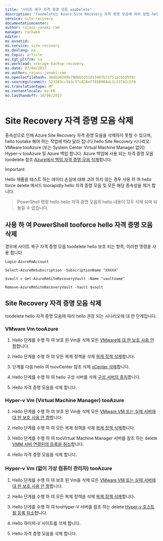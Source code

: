 ```yaml
---
title: "사이트 복구 자격 증명 모음 aaaDelete"
description: "Toodelete는 Azure Site Recovery 자격 증명 모음에 따라 방법 hello Site Recovery 시나리오에 알아봅니다."
service: site-recovery
documentationcenter: 
author: rajani-janaki-ram
manager: rochakm
editor: 
ms.assetid: 
ms.service: site-recovery
ms.devlang: na
ms.topic: article
ms.tgt_pltfrm: na
ms.workload: storage-backup-recovery
ms.date: 07/04/2017
ms.author: rajani-janaki-ram
ms.openlocfilehash: 36db202d8b790bb5d31d1348fb72f51acb5d559c
ms.sourcegitcommit: 523283cc1b3c37c428e77850964dc1c33742c5f0
ms.translationtype: MT
ms.contentlocale: ko-KR
ms.lasthandoff: 10/06/2017
---
```

# <a name="delete-a-site-recovery-vault"></a>Site Recovery 자격 증명 모음 삭제
종속성으로 인해 Azure Site Recovery 자격 증명 모음을 삭제하지 못할 수 있으며, hello tootake 해야 하는 작업에 따라 달라 집니다 hello Site Recovery 시나리오: VMware tooAzure (또는 System Center Virtual Machine Manager 없이) Hyper-v tooAzure 및 Azure 백업 합니다. Azure 백업에 사용 되는 자격 증명 모음 toodelete 참조 [Azure에서 백업 자격 증명 모음 삭제](../backup/backup-azure-delete-vault.md)합니다.

>[!Important]
>Hello 제품을 테스트 하는 데이터 손실에 대해 고려 하지 않는 경우 사용 하 여 hello force delete 메서드 toorapidly hello 자격 증명 모음 및 모든 해당 종속성을 제거 합니다.

> PowerShell 명령 hello hello 자격 증명 모음의 hello 내용이 모두 삭제 되며 되돌릴 수 없습니다.

## <a name="use-powershell-tooforce-delete-hello-vault"></a>사용 하 여 PowerShell tooforce hello 자격 증명 모음 삭제 

경우에 사이트 복구 자격 증명 모음 toodelete hello 보호 되는 항목, 이러한 명령을 사용 합니다.

    Login-AzureRmAccount

    Select-AzureRmSubscription -SubscriptionName "XXXXX"

    $vault = Get-AzureRmSiteRecoveryVault -Name "vaultname"

    Remove-AzureRmSiteRecoveryVault -Vault $vault


## <a name="delete-a-site-recovery-vault"></a>Site Recovery 자격 증명 모음 삭제 
toodelete hello 자격 증명 모음에 따라 hello 권장 되는 시나리오에 대 한 단계입니다.

### <a name="vmware-vms-tooazure"></a>VMware Vm tooAzure

1. Hello 단계를 수행 하 여 보호 된 Vm을 삭제 모든 [VMware에 대 한 보호 사용 안 함](site-recovery-manage-registration-and-protection.md##disable-protection-for-a-vmware-vm-or-physical-server)합니다.

2. Hello 단계를 수행 하 여 모든 복제 정책을 삭제 [복제 정책 삭제](site-recovery-setup-replication-settings-vmware.md##delete-a-replication-policy)합니다.

3. 단계를 다음 hello 여 toovCenter 참조 삭제 [vCenter 삭제](site-recovery-vmware-to-azure-manage-vCenter.md##delete-a-vcenter-in-azure-site-recovery)합니다.

4. Hello 단계를 수행 하 여 hello 구성 서버를 삭제 [구성 서버의 중지](site-recovery-vmware-to-azure-manage-configuration-server.md##decommissioning-a-configuration-server)합니다.

5. Hello 자격 증명 모음을 삭제 합니다.


### <a name="hyper-v-vms-with-virtual-machine-manager-tooazure"></a>Hyper-v Vm (Virtual Machine Manager) tooAzure
1. Hello 단계를 수행 하 여 보호 된 Vm을 삭제 모든 [VMware VM 또는 실제 서버에 대 한 보호 사용 안 함](site-recovery-manage-registration-and-protection.md##disable-protection-for-a-vmware-vm-or-physical-server)합니다.

2. Hello 단계를 수행 하 여 모든 복제 정책을 삭제 [복제 정책 삭제](site-recovery-setup-replication-settings-vmware.md##delete-a-replication-policy)합니다.

3.  Hello 단계를 수행 하 여 tooVirtual Machine Manager 서버를 참조 하는 delete [VMM 서버 연결된의 등록을 취소](site-recovery-manage-registration-and-protection.md##unregister-a-connected-vmm-server)합니다.

4.  Hello 자격 증명 모음을 삭제 합니다.

### <a name="hyper-v-vms-without-virtual-machine-manager-tooazure"></a>Hyper-v Vm (없이 가상 컴퓨터 관리자) tooAzure
1. Hello 단계를 수행 하 여 보호 된 Vm을 삭제 모든 [VMware VM 또는 실제 서버에 대 한 보호 사용 안 함](site-recovery-manage-registration-and-protection.md##disable-protection-for-a-vmware-vm-or-physical-server)합니다.

2. Hello 단계를 수행 하 여 모든 복제 정책을 삭제 [복제 정책 삭제](site-recovery-setup-replication-settings-vmware.md##delete-a-replication-policy)합니다.

3. Hello 단계를 수행 하 여 tooHyper-V 서버를 참조 하는 delete [Hyper-v 호스트를 등록 취소](/site-recovery-manage-registration-and-protection.md##unregister-a-hyper-v-host-in-a-hyper-v-site)합니다.

4. Hello 하이퍼-V 사이트를 삭제 합니다.

5. Hello 자격 증명 모음을 삭제 합니다.
